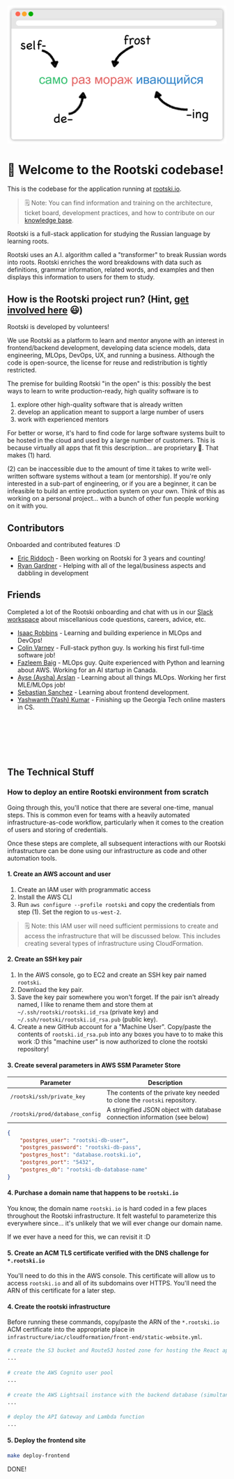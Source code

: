 ![breakdown-svg](./rootski_frontend/src/assets/images/breakdown-window.svg)

# 📣 Welcome to the Rootski codebase!

This is the codebase for the application running at [rootski.io](https://www.rootski.io).

> 🗒 Note: You can find information and training on the architecture, ticket board, development practices, and how to contribute
on our [knowledge base](https://quickest-trail-808.notion.site/Rootski-Knowledge-Base-49bb8843b6424ada9f49c22151014cfc).

Rootski is a full-stack application for studying the Russian language by learning roots.

Rootski uses an A.I. algorithm called a "transformer" to break Russian words into roots. Rootski enriches
the word breakdowns with data such as definitions, grammar information, related words, and examples
and then displays this information to users for them to study.

## How is the Rootski project run? (Hint, [get involved here](https://quickest-trail-808.notion.site/Rootski-Knowledge-Base-49bb8843b6424ada9f49c22151014cfc) 😃)

Rootski is developed by volunteers!

We use Rootski as a platform to learn and mentor anyone with an interest in 
frontend/backend development, developing data science models,
data engineering, MLOps, DevOps, UX, and running a business. Although the code is open-source,
the license for reuse and redistribution is tightly restricted.

The premise for building Rootski "in the open" is this: possibly the best ways to learn to write
production-ready, high quality software is to

1. explore other high-quality software that is already written
2. develop an application meant to support a large number of users
3. work with experienced mentors

For better or worse, it's hard to find code for large software systems built to be hosted in
the cloud and used by a large number of customers. This is because virtually all apps that fit
this description... are proprietary 🤣. That makes (1) hard. 

(2) can be inaccessible due to
the amount of time it takes to write well-written software systems without a team (or mentorship). If you're only interested
in a sub-part of engineering, or if you are a beginner, it can be infeasible to build an entire production
system on your own. Think of this as working on a personal project... with a bunch of other fun people
working on it with you. 

## Contributors

Onboarded and contributed features :D

- [Eric Riddoch](ericriddoch.info) - Been working on Rootski for 3 years and counting!
- [Ryan Gardner](https://www.linkedin.com/in/gardner-ryan/) - Helping with all of the legal/business aspects and dabbling in development

## Friends

Completed a lot of the Rootski onboarding and chat with us in our [Slack workspace](https://join.slack.com/t/rootskiio/shared_invite/zt-13avx8j84-mocJVx5wFAGNf5wUuy07OA) about miscellanious code questions, careers, advice, etc.

- [Isaac Robbins](https://www.linkedin.com/in/isaacrobbins/) - Learning and building experience in MLOps and DevOps!
- [Colin Varney](https://www.linkedin.com/in/colin-varney-b7283135/) - Full-stack python guy. Is working his first full-time software job!
- [Fazleem Baig](https://www.linkedin.com/in/fazleem-baig/) - MLOps guy. Quite experienced with Python and learning about AWS. Working for an AI startup in Canada.
- [Ayse (Aysha) Arslan](https://www.linkedin.com/in/ayse-seyyide-arslan-5b1594137/) - Learning about all things MLOps. Working her first MLE/MLOps job!
- [Sebastian Sanchez](https://www.linkedin.com/in/sebbsanchez/) - Learning about frontend development.
- [Yashwanth (Yash) Kumar](https://www.linkedin.com/in/yashpkumar/) - Finishing up the Georgia Tech online masters in CS.

</br></br></br></br></br>

## The Technical Stuff

### How to deploy an entire Rootski environment from scratch

Going through this, you'll notice that there are several one-time, manual steps. This is common even for teams
with a heavily automated infrastructure-as-code workflow, particularly when it comes to the creation of users
and storing of credentials.

Once these steps are complete, all subsequent interactions with our Rootski infrastructure can be done
using our infrastructure as code and other automation tools.

#### 1. Create an AWS account and user

1. Create an IAM user with programmatic access
2. Install the AWS CLI
3. Run `aws configure --profile rootski` and copy the credentials from step (1). Set the region to `us-west-2`.

> 🗒 Note: this IAM user will need sufficient permissions to create and access the infrastructure that will
be discussed below. This includes creating several types of infrastructure using CloudFormation.

#### 2. Create an SSH key pair

1. In the AWS console, go to EC2 and create an SSH key pair named `rootski`. 
2. Download the key pair.
3. Save the key pair somewhere you won't forget. If the pair isn't already named, I like to rename them and store them at `~/.ssh/rootski/rootski.id_rsa` (private key) and `~/.ssh/rootski/rootski.id_rsa.pub` (public key).
4. Create a new GitHub account for a "Machine User". Copy/paste the contents of `rootski.id_rsa.pub` into any boxes you have to to make this work :D
this "machine user" is now authorized to clone the rootski repository!

#### 3. Create several parameters in AWS SSM Parameter Store

| Parameter      | Description |
| ----------- | ----------- |
| `/rootski/ssh/private_key`      | The contents of the private key needed to clone the `rootski` repository.       |
| `/rootski/prod/database_config`   | A stringified JSON object with database connection information (see below) | 

```json
{
    "postgres_user": "rootski-db-user",
    "postgres_password": "rootski-db-pass",
    "postgres_host": "database.rootski.io",
    "postgres_port": "5432",
    "postgres_db": "rootski-db-database-name"
}
```

#### 4. Purchase a domain name that happens to be `rootski.io`

You know, the domain name `rootski.io` is hard coded in a few places throughout the Rootski infrastructure.
It felt wasteful to parameterize this everywhere since... it's unlikely that we will ever change our domain name.

If we ever have a need for this, we can revisit it :D

#### 5. Create an ACM TLS certificate verified with the DNS challenge for `*.rootski.io`

You'll need to do this in the AWS console. This certificate will allow us to access `rootski.io`
and all of its subdomains over HTTPS. You'll need the ARN of this certificate for a later step.

#### 4. Create the rootski infrastructure

Before running these commands, copy/paste the ARN of the `*.rootski.io` ACM certificate
into the appropriate place in `infrastructure/iac/cloudformation/front-end/static-website.yml`.

```bash
# create the S3 bucket and Route53 hosted zone for hosting the React application as a static site
...

# create the AWS Cognito user pool
...

# create the AWS Lightsail instance with the backend database (simultaneously deploys the database)
...

# deploy the API Gateway and Lambda function
...
```

#### 5. Deploy the frontend site

```bash
make deploy-frontend
```

DONE!